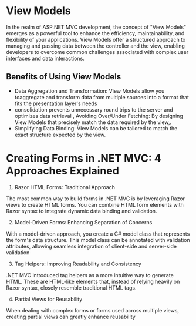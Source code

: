 # View Models
In the realm of ASP.NET MVC development, 
the concept of "View Models" emerges as a powerful tool to enhance the efficiency, maintainability, and flexibility of your applications.
View Models offer a structured approach to managing and passing data between the controller and the view,
enabling developers to overcome common challenges associated with complex user interfaces and data interactions.

## Benefits of Using View Models

 - Data Aggregation and Transformation: View Models allow you toaggregate and transform data from multiple sources into a format that fits the presentation layer's needs
 - consolidation prevents unnecessary round trips to the server and optimizes data retrieval , Avoiding Over/Under Fetching: By designing View Models that precisely match the data required by the view,.
 -  Simplifying Data Binding: View Models can be tailored to match the exact structure expected by the view.
   
# Creating Forms in .NET MVC: 4 Approaches Explained
1. Razor HTML Forms: Traditional Approach

The most common way to build forms in .NET MVC is by leveraging Razor views to create HTML forms.
 You can combine HTML form elements with Razor syntax to integrate dynamic data binding and validation.

2. Model-Driven Forms: Enhancing Separation of Concerns

With a model-driven approach, you create a C# model class that represents the form's data structure.
 This model class can be annotated with validation attributes, allowing seamless integration of client-side and server-side validation

3. Tag Helpers: Improving Readability and Consistency

.NET MVC introduced tag helpers as a more intuitive way to generate HTML. These are HTML-like elements that, 
instead of relying heavily on Razor syntax, closely resemble traditional HTML tags.

4. Partial Views for Reusability

When dealing with complex forms or forms used across multiple views, creating partial views can greatly enhance reusability
